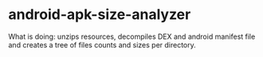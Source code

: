 # android-apk-size-analyzer
What is doing: unzips resources, decompiles DEX and android manifest file and creates a tree of files counts and sizes per directory.
